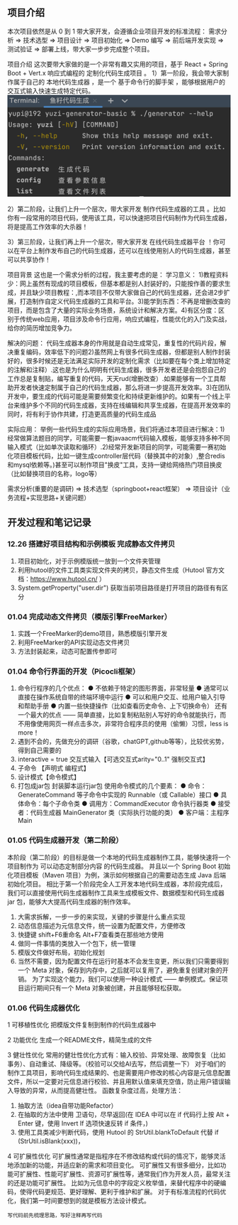 ## 项目介绍
本次项目依然是从 0 到 1 带大家开发，会遵循企业项目开发的标准流程：
需求分析 => 技术选型 => 项目设计 => 项目初始化 => Demo 编写 => 前后端开发实现 => 测试验证 => 部署上线，带大家一步步完成整个项目。

项目介绍
这次要带大家做的是一个非常有趣又实用的项目，基于 React + Spring Boot + Vert.x 响应式编程的 定制化代码生成项目 。
1）第一阶段，我会带大家制作属于自己的 本地代码生成器 ，是一个 基于命令行的脚手架 ，能够根据用户的交互式输入快速生成特定代码。
![img.png](img.png)

2）第二阶段，让我们上升一个层次，带大家开发 制作代码生成器的工具 。比如你有一段常用的项目代码，使用该工具，可以快速把项目代码制作为代码生成器，将是提高工作效率的大杀器！

3）第三阶段，让我们再上升一个层次，带大家开发 在线代码生成器平台 ！你可以在平台上制作发布自己的代码生成器，还可以在线使用别人的代码生成器，甚至可以共享协作！

项目背景
这也是一个需求分析的过程，我主要考虑的是：
学习意义：
1)教程资料少：网上虽然有现成的项目模板，但基本都是别人封装好的，只能按作善的要求生成，并且缺少项目教程：,而本项目不仅带大家做自己的代码生成器，还会进2步扩展，打造制作自定义代码生成器的工具和平台。3)能学到东西：不再是增删改查的项目，而是包含了大量的实际业务场景，系统设计和解决方案。4)有区分度：区别于传统web应用，项目涉及命令行应用，响应式编程，性能优化的入门及实战，给你的简历增加竞争力。

解决的问题：
代码生成器本身的作用就是自动生成常见，重复性的代码片段，解决重复编码，效率低下的问题2)虽然网上有很多代码生成器，但都是别人制作封装好的，很多时候还是无法满足实际开发的定制化需求（比如要在每个类上增加特定的注解和注释）.这也是为什么明明有代码生成器，很多开发者还是会抱怨自己的工作总是复制贴，编写重复的代码，天天rud(增删改查）.如果能够有一个工具帮助开发者快速定制属于自己的代码生成器，那么将进一步提高开发效率。3)在团队开发中，要生成的代码可能是需要频繁变化和持续更新维护的。如果有一个线上平台来维护多个不同的代码生成器，支持在线编辑和共享生成器，在提高开发效率的同时，将有利于协作共建，打造更高质量的代码生成品

实际应用：
举例一些代码生成的实际应用场景，我们将通过本项目进行解决：1)经常做算法题目的同学，可能需要一套javaacm代码输入模板，能够支持多种不同输入模式（比如单次读取和循环）.2)经常开发新项目的同学，可能需要一赛初始化项目模板代码，比如一键生成controller层代码（替换其中的对象）,整合redis和mysql依赖等。)甚至可以制作项目"换皮"工具，支持一键给网络热门项目换皮（比如替换项目的名称，logo等）

需求分析(重要的是调研) => 技术选型（springboot+react框架） => 项目设计（业务流程+实现思路+关键问题）


## 开发过程和笔记记录
### 12.26 搭建好项目结构和示例模板  完成静态文件拷贝
1. 项目初始化，对于示例模版统一放到一个文件夹管理
2. 利用hutool的文件工具类实现文件夹的拷贝，静态文件生成（Hutool 官方文档：https://www.hutool.cn/ ）
3. System.getProperty("user.dir") 获取当前项目路径是打开项目的路径有有区分

### 01.04 完成动态文件拷贝（模版引擎FreeMarker）
1. 实践一个FreeMarker的demo项目，熟悉模版引擎开发
2. 利用FreeMarker的API实现动态文件拷贝
3. 方法封装起来，动态可配置传参即可

### 01.04 命令行界面的开发（Picocli框架）
1. 命令行程序的几个优点：
    ● 不依赖于特定的图形界面，非常轻量
    ● 通常可以直接在操作系统自带的终端环境中运行
    ● 可以和用户交互、给用户输入引导和帮助手册
    ● 内置一些快捷操作（比如查看历史命令、上下切换命令）
    还有一个最大的优点 —— 简单直接，比如复制粘贴别人写好的命令就能执行，而不用像使用网页一样点击多次，非常符合程序员的使用（偷懒）习惯，less is more！
2. 遇到不会的，先做充分的调研（谷歌，chatGPT,github等等），比较优劣势，得到自己需要的
3. interactive = true 交互式输入【可选交互式arity="0..1" 强制交互式】
4. 子命令 【声明式 编程式】
5. 设计模式【命令模式】
6. 打包成jar包 封装脚本运行jar包
   使用命令模式的几个要素：
   ● 命令：GenerateCommand 等子命令中实现的 Runnable（或 Callable）接口
   ● 具体命令：每个子命令类
   ● 调用方：CommandExecutor 命令执行器类
   ● 接受者：代码生成器 MainGenerator 类（实际执行功能的类）
   ● 客户端：主程序 Main

### 01.05 代码生成器开发（第二阶段）
本阶段（第二阶段）的目标是做一个本地的代码生成器制作工具，能够快速将一个项目制作为 可以动态定制部分内容 的代码生成器。
并且以一个 Spring Boot 初始化项目模板（Maven 项目）为例，演示如何根据自己的需要动态生成 Java 后端初始化项目。
相比于第一个阶段完全人工开发本地代码生成器，本阶段完成后，我们可以直接使用代码生成器制作工具来生成模板文件、数据模型和代码生成器 jar 包，能够大大提高代码生成器的制作效率。
1. 大需求拆解，一步一步的来实现，关键的步骤是什么重点实现
2. 动态信息描述为元信息文件，统一设置为配置文件，方便修改
3. 快捷键 shift+F6重命名  Alt+F7查看类在那些地方使用
4. 做同一件事情的类放入一个包下，统一管理
5. 模版文件做好布局，初始化规划
6. 当然不需要，因为配置文件在运行时基本不会发生变更，所以我们只需要得到一个 Meta 对象，保存到内存中，之后就可以复用了，避免重复创建对象的开销。
   为了实现这个能力，我们可以使用一种设计模式 —— 单例模式。保证项目运行期间只有一个 Meta 对象被创建，并且能够轻松获取。

### 01.06 代码生成器优化
1 可移植性优化
把模版文件复制到制作的代码生成器中

2 功能优化
生成一个README文件，精简生成的文件

3 健壮性优化
常用的健壮性优化方式有：输入校验、异常处理、故障恢复（比如事务）、自动重试、降级等。（校验可以交给AI去写，然后调整一下）
对于咱们的制作工具项目，影响代码生成结果的、也是需要用户修改的核心内容是元信息配置文件，所以一定要对元信息进行校验、并且用默认值来填充空值，防止用户错误输入导致的异常，从而提高健壮性。
函数复杂度过高，处理方法：
1. 抽取方法（idea自带功能Refactor）
2. 在抽取的方法中使用 卫语句，尽早返回(在 IDEA 中可以在 if 代码行上按 Alt + Enter 键，使用 Invert If  选项快速反转 if 条件，)
3. 使用工具类减少判断代码，使用 Hutool 的 StrUtil.blankToDefault 代替 if (StrUtil.isBlank(xxx))，


4 可扩展性优化
可扩展性通常是指程序在不修改结构或代码的情况下，能够灵活地添加新的功能，并适应新的需求和项目变化。
可扩展性又有很多细分，比如功能可扩展性、性能可扩展性、资源可扩展性等，通常我们作为开发人员，最常关注的还是功能可扩展性。
比如为元信息中的字段定义枚举值，来替代程序中的硬编码，使得代码更规范、更好理解、更利于维护和扩展。
对于有标准流程的代码优化，我们第一时间要想到的就是模板方法设计模式。

`写代码前先梳理思路，写好注释再写代码`






